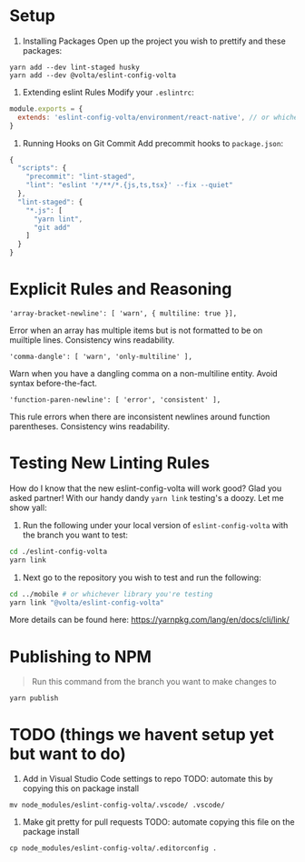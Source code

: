 # Setup
1. Installing Packages
Open up the project you wish to prettify and these packages:
```
yarn add --dev lint-staged husky
yarn add --dev @volta/eslint-config-volta
```

1. Extending eslint Rules
Modify your `.eslintrc`:
```javascript
module.exports = {
  extends: 'eslint-config-volta/environment/react-native', // or whichever env you use
}
```

1. Running Hooks on Git Commit
Add precommit hooks to `package.json`:
```javascript
{
  "scripts": {
    "precommit": "lint-staged",
    "lint": "eslint '*/**/*.{js,ts,tsx}' --fix --quiet"
  },
  "lint-staged": {
    "*.js": [
      "yarn lint",
      "git add"
    ]
  }
}
```

# Explicit Rules and Reasoning

`'array-bracket-newline': [ 'warn', { multiline: true }],`

Error when an array has multiple items but is not formatted to be on muiltiple lines. Consistency wins readability.

`'comma-dangle': [ 'warn', 'only-multiline' ],`

Warn when you have a dangling comma on a non-multiline entity. Avoid syntax before-the-fact.

`'function-paren-newline': [ 'error', 'consistent' ],`

This rule errors when there are inconsistent newlines around function parentheses. Consistency wins readability.

# Testing New Linting Rules

How do I know that the new eslint-config-volta will work good? Glad you asked partner! With our handy dandy `yarn link` testing's a doozy. Let me show yall:
1. Run the following under your local version of `eslint-config-volta` with the branch you want to test:
```sh
cd ./eslint-config-volta
yarn link
```
1. Next go to the repository you wish to test and run the following:
```sh
cd ../mobile # or whichever library you're testing
yarn link "@volta/eslint-config-volta"
```
More details can be found here: https://yarnpkg.com/lang/en/docs/cli/link/

# Publishing to NPM
> Run this command from the branch you want to make changes to
```
yarn publish
```

# TODO (things we havent setup yet but want to do)
1. Add in Visual Studio Code settings to repo
TODO: automate this by copying this on package install
```
mv node_modules/eslint-config-volta/.vscode/ .vscode/
```

1. Make git pretty for pull requests
TODO: automate copying this file on the package install
```
cp node_modules/eslint-config-volta/.editorconfig .
```
